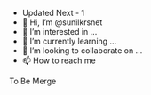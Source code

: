 - Updated Next - 1
- 👋 Hi, I’m @sunilkrsnet 
- 👀 I’m interested in ...
- 🌱 I’m currently learning ...
- 💞️ I’m looking to collaborate on ...
- 📫 How to reach me 

To Be Merge

<!---
sunilkrsnet/sunilkrsnet is a ✨ special ✨ repository because its `README.md` (this file) appears on your GitHub profile.
You can click the Preview link to take a look at your changes.
--->
